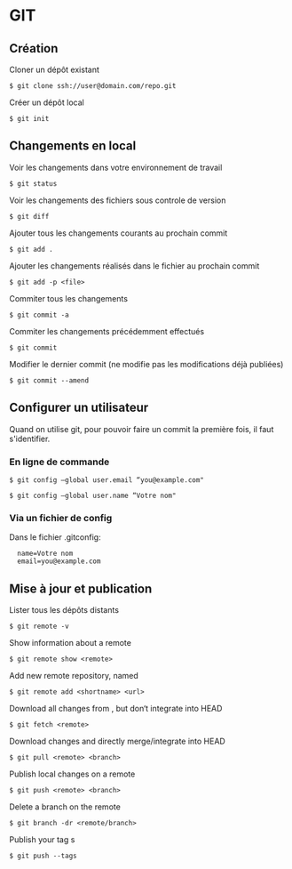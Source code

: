 # GIT
## Création
Cloner un dépôt existant

```$ git clone ssh://user@domain.com/repo.git```

Créer un dépôt local

```$ git init```
## Changements en local
Voir les changements dans votre environnement de travail

```$ git status```

Voir les changements des fichiers sous controle de version

```$ git diff```

Ajouter tous les changements courants au prochain commit

```$ git add .```

Ajouter les changements réalisés dans le fichier <file> au prochain commit

```$ git add -p <file>```

Commiter tous les changements

```$ git commit -a```

Commiter les changements précédemment effectués

```$ git commit```

Modifier le dernier commit (ne modifie pas les modifications déjà publiées)

```$ git commit --amend```

## Configurer un utilisateur

Quand on utilise git, pour pouvoir faire un commit la première fois, il faut s'identifier.

### En ligne de commande

```$ git config —global user.email “you@example.com"```

```$ git config —global user.name “Votre nom"```

### Via un fichier de config
Dans le fichier .gitconfig:
```[user]
  name=Votre nom
  email=you@example.com
```
## Mise à jour et publication
Lister tous les dépôts distants

```$ git remote -v```

Show information about a remote

```$ git remote show <remote>```

Add new remote repository, named <remote>

```$ git remote add <shortname> <url>```

Download all changes from <remote>, but don‘t integrate into HEAD

```$ git fetch <remote>```

Download changes and directly merge/integrate into HEAD

```$ git pull <remote> <branch>```

Publish local changes on a remote

```$ git push <remote> <branch>```

Delete a branch on the remote

```$ git branch -dr <remote/branch>```

Publish your tag s

```$ git push --tags```